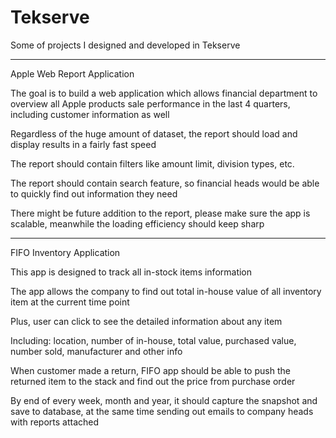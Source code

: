 # Tekserve

Some of projects I designed and developed in Tekserve

-----------------------------------------------------

Apple Web Report Application

The goal is to build a web application which allows financial department to overview all Apple products sale performance in the last 4 quarters, including customer information as well

Regardless of the huge amount of dataset, the report should load and display results in a fairly fast speed

The report should contain filters like amount limit, division types, etc.

The report should contain search feature, so financial heads would be able to quickly find out information they need

There might be future addition to the report, please make sure the app is scalable, meanwhile the loading efficiency should keep sharp

-----------------------------------------------------

FIFO Inventory Application

This app is designed to track all in-stock items information

The app allows the company to find out total in-house value of all inventory item at the current time point 

Plus, user can click to see the detailed information about any item

Including: location, number of in-house, total value, purchased value, number sold, manufacturer and other info

When customer made a return, FIFO app should be able to push the returned item to the stack and find out the price from purchase order

By end of every week, month and year, it should capture the snapshot and save to database, at the same time sending out emails to company heads with reports attached
